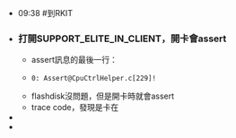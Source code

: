 - 09:38 #到RKIT
- ### 打開SUPPORT_ELITE_IN_CLIENT，開卡會assert
	- assert訊息的最後一行：
	- ```
	  0: Assert@CpuCtrlHelper.c[229]!
	  ```
	- flashdisk沒問題，但是開卡時就會assert
	- trace code，發現是卡在
-
-